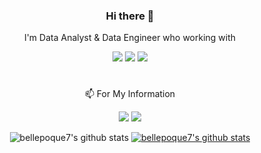 <div align="center">

### Hi there 👋

I'm Data Analyst & Data Engineer who working with 

<img src="https://img.shields.io/badge/Python-3776AB?style=flat-square&logo=Python&logoColor=white"/></a>
<img src="https://img.shields.io/badge/MySQL-4479A1?style=flat-square&logo=MySQL&logoColor=white"/></a>
<img src="https://img.shields.io/badge/Spark-E25A1C?style=flat-square&logo=Apache Spark&logoColor=white"/></a>
#

 📫 For My Information 

<a href="https://blog.naver.com/bellepoque7" title="blog.naver.com/bellepoque7" target="_blank"><img src="https://img.shields.io/badge/Naver-03C75A?style=flat-square&logo=Naver&logoColor=white"/></a>
<a href="https://www.linkedin.com/in/lim-jung-2263a516a" title="www.linkedin.com/in/lim-jung-2263a516a" target="_blank"><img src="https://img.shields.io/badge/Linked-0A66C2?style=flat-square&logo=Linkedin&logoColor=white"/></a>

![bellepoque7's github stats](https://github-readme-stats.vercel.app/api?username=bellepoque7&show_icons=true)
[![bellepoque7's github stats](https://github-readme-stats.vercel.app/api/top-langs/?username=bellepoque7&show_icons=true&hide_border=true&title_color=004386&icon_color=004386&layout=compact)](https://github.com/bellepoque7)

</div>

<!--
**bellepoque7/bellepoque7** is a ✨ _special_ ✨ repository because its `README.md` (this file) appears on your GitHub profile.

Here are some ideas to get you started:

- 🔭 I’m currently working on ...
- 🌱 I’m currently learning ...
- 👯 I’m looking to collaborate on ...
- 🤔 I’m looking for help with ...
- 💬 Ask me about ...
- 📫 How to reach me: ...
- 😄 Pronouns: ...
- ⚡ Fun fact: ...
-->
